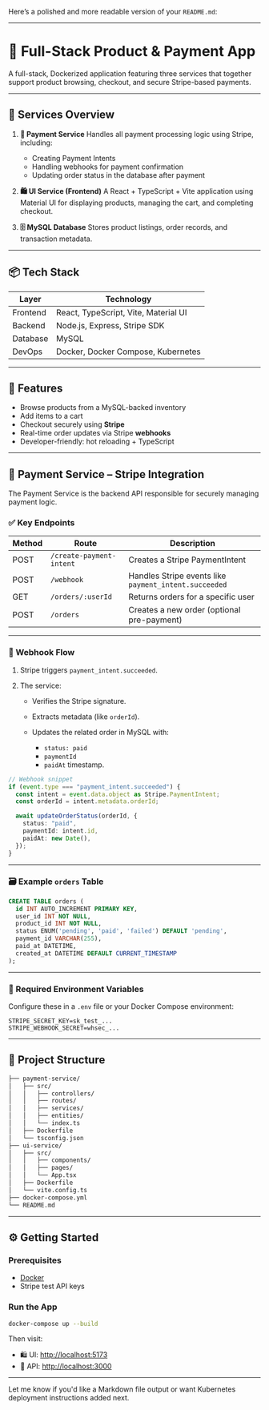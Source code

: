 Here’s a polished and more readable version of your `README.md`:

---

# 🛒 Full-Stack Product & Payment App

A full-stack, Dockerized application featuring three services that together support product browsing, checkout, and secure Stripe-based payments.

---

## 🔧 Services Overview

1. **🧾 Payment Service**
   Handles all payment processing logic using Stripe, including:

   - Creating Payment Intents
   - Handling webhooks for payment confirmation
   - Updating order status in the database after payment

2. **🛍️ UI Service (Frontend)**
   A React + TypeScript + Vite application using Material UI for displaying products, managing the cart, and completing checkout.

3. **🗄️ MySQL Database**
   Stores product listings, order records, and transaction metadata.

---

## 📦 Tech Stack

| Layer    | Technology                           |
| -------- | ------------------------------------ |
| Frontend | React, TypeScript, Vite, Material UI |
| Backend  | Node.js, Express, Stripe SDK         |
| Database | MySQL                                |
| DevOps   | Docker, Docker Compose, Kubernetes   |

---

## 🚀 Features

- Browse products from a MySQL-backed inventory
- Add items to a cart
- Checkout securely using **Stripe**
- Real-time order updates via Stripe **webhooks**
- Developer-friendly: hot reloading + TypeScript

---

## 🧾 Payment Service – Stripe Integration

The Payment Service is the backend API responsible for securely managing payment logic.

### ✅ Key Endpoints

| Method | Route                    | Description                                           |
| ------ | ------------------------ | ----------------------------------------------------- |
| POST   | `/create-payment-intent` | Creates a Stripe PaymentIntent                        |
| POST   | `/webhook`               | Handles Stripe events like `payment_intent.succeeded` |
| GET    | `/orders/:userId`        | Returns orders for a specific user                    |
| POST   | `/orders`                | Creates a new order (optional pre-payment)            |

---

### 🔔 Webhook Flow

1. Stripe triggers `payment_intent.succeeded`.
2. The service:

   - Verifies the Stripe signature.
   - Extracts metadata (like `orderId`).
   - Updates the related order in MySQL with:

     - `status: paid`
     - `paymentId`
     - `paidAt` timestamp.

```ts
// Webhook snippet
if (event.type === "payment_intent.succeeded") {
  const intent = event.data.object as Stripe.PaymentIntent;
  const orderId = intent.metadata.orderId;

  await updateOrderStatus(orderId, {
    status: "paid",
    paymentId: intent.id,
    paidAt: new Date(),
  });
}
```

---

### 🗃️ Example `orders` Table

```sql
CREATE TABLE orders (
  id INT AUTO_INCREMENT PRIMARY KEY,
  user_id INT NOT NULL,
  product_id INT NOT NULL,
  status ENUM('pending', 'paid', 'failed') DEFAULT 'pending',
  payment_id VARCHAR(255),
  paid_at DATETIME,
  created_at DATETIME DEFAULT CURRENT_TIMESTAMP
);
```

---

### 🔐 Required Environment Variables

Configure these in a `.env` file or your Docker Compose environment:

```env
STRIPE_SECRET_KEY=sk_test_...
STRIPE_WEBHOOK_SECRET=whsec_...
```

---

## 🧩 Project Structure

```bash
├── payment-service/
│   ├── src/
│   │   ├── controllers/
│   │   ├── routes/
│   │   ├── services/
│   │   ├── entities/
│   │   └── index.ts
│   ├── Dockerfile
│   └── tsconfig.json
├── ui-service/
│   ├── src/
│   │   ├── components/
│   │   ├── pages/
│   │   └── App.tsx
│   ├── Dockerfile
│   └── vite.config.ts
├── docker-compose.yml
└── README.md
```

---

## ⚙️ Getting Started

### Prerequisites

- [Docker](https://www.docker.com/)
- Stripe test API keys

### Run the App

```bash
docker-compose up --build
```

Then visit:

- 🛍️ UI: [http://localhost:5173](http://localhost:5173)
- 🧾 API: [http://localhost:3000](http://localhost:3000)

---

Let me know if you'd like a Markdown file output or want Kubernetes deployment instructions added next.
